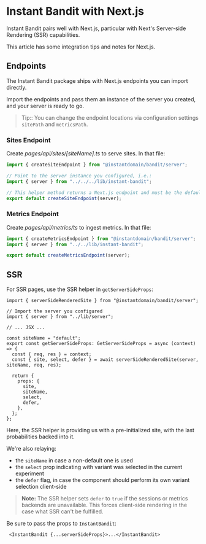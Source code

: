 # Instant Bandit with Next.js
Instant Bandit pairs well with Next.js, particular with Next's Server-side Rendering (SSR) capabilities.

This article has some integration tips and notes for Next.js.


## Endpoints
The Instant Bandit package ships with Next.js endpoints you can import directly.

Import the endpoints and pass them an instance of the server you created, and your server is ready to go.

> Tip:: You can change the endpoint locations via configuration settings `sitePath` and `metricsPath`.


### Sites Endpoint
Create _pages/api/sites/[siteName].ts_ to serve sites. In that file:
```ts
import { createSiteEndpoint } from "@instantdomain/bandit/server";

// Point to the server instance you configured, i.e.:
import { server } from "../../../lib/instant-bandit";

// This helper method returns a Next.js endpoint and must be the default export
export default createSiteEndpoint(server);
```


### Metrics Endpoint
Create _pages/api/metrics/ts_ to ingest metrics. In that file:
```ts
import { createMetricsEndpoint } from "@instantdomain/bandit/server";
import { server } from "../../lib/instant-bandit";

export default createMetricsEndpoint(server);
```


## SSR
For SSR pages, use the SSR helper in `getServerSideProps`:

```tsx
import { serverSideRenderedSite } from "@instantdomain/bandit/server";

// Import the server you configured
import { server } from "../lib/server";

// ... JSX ...

const siteName = "default";
export const getServerSideProps: GetServerSideProps = async (context) => {
  const { req, res } = context;
  const { site, select, defer } = await serverSideRenderedSite(server, siteName, req, res);

  return {
    props: {
      site,
      siteName,
      select,
      defer,
    },
  };
};
```

Here, the SSR helper is providing us with a pre-initialized site, with the last probabilities backed into it.

We're also relaying:
- the `siteName` in case a non-default one is used
- the `select` prop indicating with variant was selected in the current experiment
- the `defer` flag, in case the component should perform its own variant selection client-side

> **Note:** The SSR helper sets `defer` to `true` if the sessions or metrics backends are unavailable.
> This forces client-side rendering in the case what SSR can't be fulfilled.

Be sure to pass the props to `InstantBandit`:
```tsx
 <InstantBandit {...serverSideProps}>...</InstantBandit>
```

